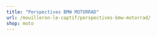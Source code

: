 ```yaml
---
title: "Perspectives BMW MOTORRAD"
url: /mouilleron-le-captif/perspectives-bmw-motorrad/
shop: moto
---
```

